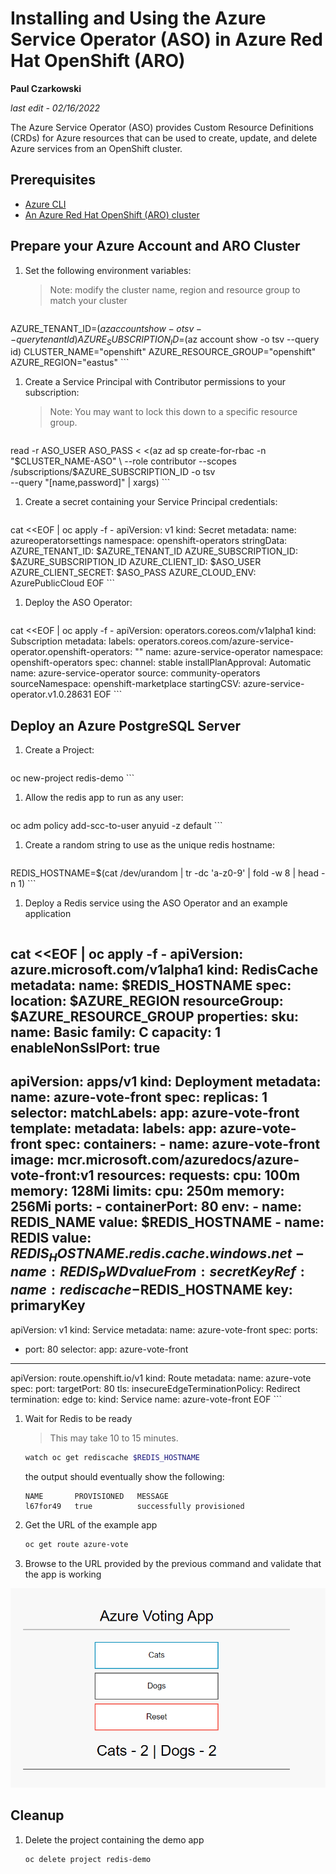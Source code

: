 # Installing and Using the Azure Service Operator (ASO) in Azure Red Hat OpenShift (ARO)

**Paul Czarkowski**

*last edit - 02/16/2022*

The Azure Service Operator (ASO) provides Custom Resource Definitions (CRDs) for Azure resources that can be used to create, update, and delete Azure services from an OpenShift cluster.

## Prerequisites

* [Azure CLI](https://docs.microsoft.com/en-us/cli/azure/install-azure-cli?view=azure-cli-latest)
* [An Azure Red Hat OpenShift (ARO) cluster](/quickstart-aro)

## Prepare your Azure Account and ARO Cluster

1. Set the following environment variables:

    > Note: modify the cluster name, region and resource group to match your cluster

    ```bash
AZURE_TENANT_ID=$(az account show -o tsv --query tenantId)
AZURE_SUBSCRIPTION_ID=$(az account show -o tsv --query id)
CLUSTER_NAME="openshift"
AZURE_RESOURCE_GROUP="openshift"
AZURE_REGION="eastus"
    ```

1. Create a Service Principal with Contributor permissions to your subscription:

    > Note: You may want to lock this down to a specific resource group.

    ```bash
read -r ASO_USER ASO_PASS < <(az ad sp create-for-rbac -n "$CLUSTER_NAME-ASO" \
  --role contributor --scopes /subscriptions/$AZURE_SUBSCRIPTION_ID -o tsv \
  --query "[name,password]" | xargs)
    ```

1. Create a secret containing your Service Principal credentials:

    ```bash
cat <<EOF | oc apply -f -
apiVersion: v1
kind: Secret
metadata:
  name: azureoperatorsettings
  namespace: openshift-operators
stringData:
  AZURE_TENANT_ID: $AZURE_TENANT_ID
  AZURE_SUBSCRIPTION_ID: $AZURE_SUBSCRIPTION_ID
  AZURE_CLIENT_ID: $ASO_USER
  AZURE_CLIENT_SECRET: $ASO_PASS
  AZURE_CLOUD_ENV: AzurePublicCloud
EOF
    ```

1. Deploy the ASO Operator:

    ```bash
cat <<EOF | oc apply -f -
apiVersion: operators.coreos.com/v1alpha1
kind: Subscription
metadata:
  labels:
    operators.coreos.com/azure-service-operator.openshift-operators: ""
  name: azure-service-operator
  namespace: openshift-operators
spec:
  channel: stable
  installPlanApproval: Automatic
  name: azure-service-operator
  source: community-operators
  sourceNamespace: openshift-marketplace
  startingCSV: azure-service-operator.v1.0.28631
EOF
    ```

## Deploy an Azure PostgreSQL Server

1. Create a Project:

    ```bash
oc new-project redis-demo
    ```

1. Allow the redis app to run as any user:

    ```bash
oc adm policy add-scc-to-user anyuid -z default
    ```

1. Create a random string to use as the unique redis hostname:

    ```bash
REDIS_HOSTNAME=$(cat /dev/urandom | tr -dc 'a-z0-9' | fold -w 8 | head -n 1)
    ```

1. Deploy a Redis service using the ASO Operator and an example application

    ```
cat <<EOF | oc apply -f -
apiVersion: azure.microsoft.com/v1alpha1
kind: RedisCache
metadata:
  name: $REDIS_HOSTNAME
spec:
  location: $AZURE_REGION
  resourceGroup: $AZURE_RESOURCE_GROUP
  properties:
    sku:
      name: Basic
      family: C
      capacity: 1
    enableNonSslPort: true
---
apiVersion: apps/v1
kind: Deployment
metadata:
  name: azure-vote-front
spec:
  replicas: 1
  selector:
    matchLabels:
      app: azure-vote-front
  template:
    metadata:
      labels:
        app: azure-vote-front
    spec:
      containers:
      - name: azure-vote-front
        image: mcr.microsoft.com/azuredocs/azure-vote-front:v1
        resources:
          requests:
            cpu: 100m
            memory: 128Mi
          limits:
            cpu: 250m
            memory: 256Mi
        ports:
        - containerPort: 80
        env:
        - name: REDIS_NAME
          value: $REDIS_HOSTNAME
        - name: REDIS
          value: $REDIS_HOSTNAME.redis.cache.windows.net
        - name: REDIS_PWD
          valueFrom:
            secretKeyRef:
              name: rediscache-$REDIS_HOSTNAME
              key: primaryKey
---
apiVersion: v1
kind: Service
metadata:
  name: azure-vote-front
spec:
  ports:
  - port: 80
  selector:
    app: azure-vote-front
---
apiVersion: route.openshift.io/v1
kind: Route
metadata:
  name: azure-vote
spec:
  port:
    targetPort: 80
  tls:
    insecureEdgeTerminationPolicy: Redirect
    termination: edge
  to:
    kind: Service
    name: azure-vote-front
EOF
    ```

1. Wait for Redis to be ready

    > This may take 10 to 15 minutes.

    ```bash
    watch oc get rediscache $REDIS_HOSTNAME
    ```

    the output should eventually show the following:

    ```
    NAME       PROVISIONED   MESSAGE
    l67for49   true          successfully provisioned
    ```

1. Get the URL of the example app

    ```bash
    oc get route azure-vote
    ```

1. Browse to the URL provided by the previous command and validate that the app is working

![screenshot of voting app](./vote.png)

## Cleanup

1. Delete the project containing the demo app

    ```bash
    oc delete project redis-demo
    ```
